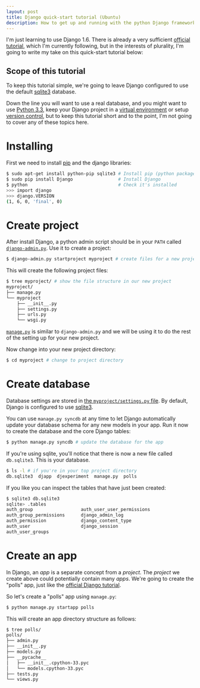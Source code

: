 ```yaml
---
layout: post
title: Django quick-start tutorial (Ubuntu)
description: How to get up and running with the python Django framework quickly and easily
---
```


I'm just learning to use Django 1.6. There is already a very sufficient [official tutorial](https://docs.djangoproject.com/en/1.6/intro/tutorial01/), which I'm currently following, but in the interests of plurality, I'm going to write my take on this quick-start tutorial below:

Scope of this tutorial
---

To keep this tutorial simple, we're going to leave Django configured to use the default [sqlite3](https://sqlite.org/) database. 

Down the line you will want to use a real database, and you might want to use [Python 3.3](https://launchpad.net/ubuntu/+source/python3.3), keep your Django project in a [virtual environment](http://docs.python.org/dev/library/venv.html) or setup [version control](http://git-scm.com/), but to keep this tutorial short and to the point, I'm not going to cover any of these topics here.

Installing
===

First we need to install [pip](https://pypi.python.org/pypi/pip) and the django libraries:

``` bash
$ sudo apt-get install python-pip sqlite3 # Install pip (python package manager) and sqlite (database)
$ sudo pip install Django                 # Install Django
$ python                                  # Check it's installed
>>> import django
>>> django.VERSION
(1, 6, 0, 'final', 0)
```

Create project
===

After install Django, a python admin script should be in your `PATH` called [`django-admin.py`](https://docs.djangoproject.com/en/dev/ref/django-admin/). Use it to create a project:

``` bash
$ django-admin.py startproject myproject # create files for a new project called "myproject"
```

This will create the following project files:

``` bash
$ tree myproject/ # show the file structure in our new project
myproject/
├── manage.py
└── myproject
    ├── __init__.py
    ├── settings.py
    ├── urls.py
    └── wsgi.py
```

[`manage.py`](https://docs.djangoproject.com/en/dev/ref/django-admin/) is similar to `django-admin.py` and we will be using it to do the rest of the setting up for your new project.

Now change into your new project directory:

``` bash
$ cd myproject # change to project directory
```

Create database
===

Database settings are stored in [the `myproject/settings.py` file](https://docs.djangoproject.com/en/1.6/topics/settings/). By default, Django is configured to use [sqlite3](https://sqlite.org/).

You can use `manage.py syncdb` at any time to let Django automatically update your database schema for any new models in your app. Run it now to create the database and the core Django tables:

``` bash
$ python manage.py syncdb # update the database for the app
```

If you're using sqlite, you'll notice that there is now a new file called `db.sqlite3`. This is your database.

``` bash
$ ls -l # if you're in your top project directory
db.sqlite3  djapp  djexperiment  manage.py  polls
```

If you like you can inspect the tables that have just been created:

``` bash
$ sqlite3 db.sqlite3
sqlite> .tables
auth_group                  auth_user_user_permissions
auth_group_permissions      django_admin_log          
auth_permission             django_content_type       
auth_user                   django_session            
auth_user_groups          
```

Create an app
===

In Django, an *app* is a separate concept from a *project*. The *project* we create above could potentially contain many *apps*. We're going to create the "polls" app, just like the [official Django tutorial](https://docs.djangoproject.com/en/1.6/intro/tutorial01/).

So let's create a "polls" app using `manage.py`:

``` bash
$ python manage.py startapp polls
```

This will create an app directory structure as follows:

``` bash
$ tree polls/
polls/
├── admin.py
├── __init__.py
├── models.py
├── __pycache__
│   ├── __init__.cpython-33.pyc
│   └── models.cpython-33.pyc
├── tests.py
└── views.py
```
